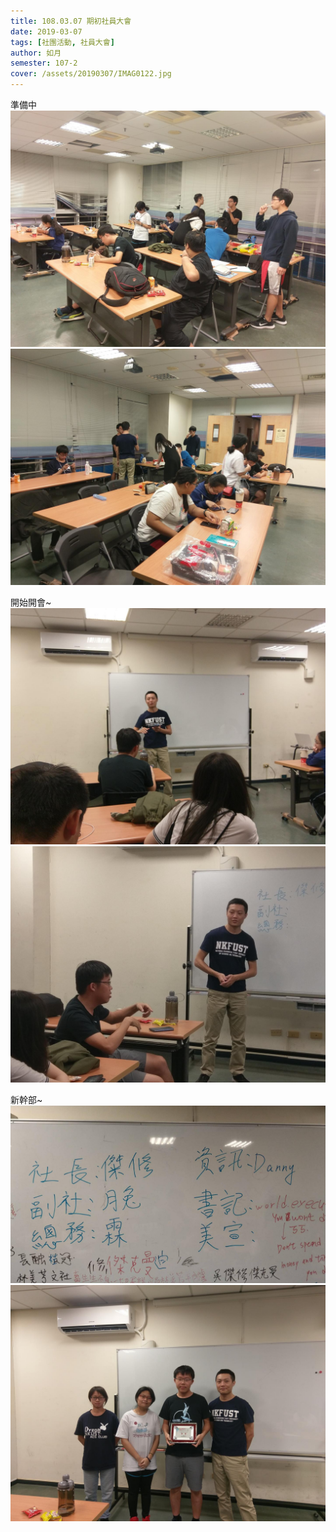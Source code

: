 ```yaml
---
title: 108.03.07 期初社員大會
date: 2019-03-07
tags: [社團活動, 社員大會]
author: 如月
semester: 107-2
cover: /assets/20190307/IMAG0122.jpg
---
```


準備中
![20190307](/assets/20190307/IMAG0119.jpg)![20190307](/assets/20190307/IMAG0120.jpg)

開始開會~
![20190307](/assets/20190307/IMAG0121.jpg)![20190307](/assets/20190307/IMAG0124.jpg)

新幹部~
![20190307](/assets/20190307/40117.jpg)
![20190307](/assets/20190307/IMAG0122.jpg)
